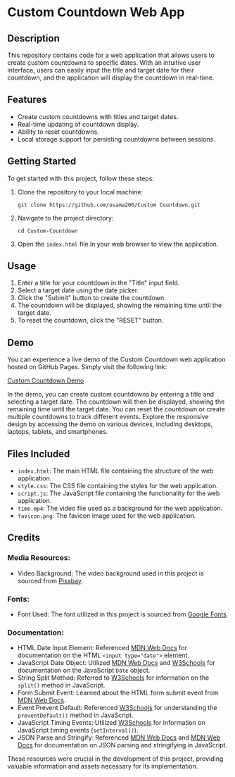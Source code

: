 # Custom Countdown Web App

## Description

This repository contains code for a web application that allows users to create custom countdowns to specific dates. With an intuitive user interface, users can easily input the title and target date for their countdown, and the application will display the countdown in real-time.

## Features

- Create custom countdowns with titles and target dates.
- Real-time updating of countdown display.
- Ability to reset countdowns.
- Local storage support for persisting countdowns between sessions.

## Getting Started

To get started with this project, follow these steps:

1. Clone the repository to your local machine:
   ```
   git clone https://github.com/osama206/Custom Countdown.git
   ```

2. Navigate to the project directory:
   ```
   cd Custom-Countdown
   ```

3. Open the `index.html` file in your web browser to view the application.

## Usage

1. Enter a title for your countdown in the "Title" input field.
2. Select a target date using the date picker.
3. Click the "Submit" button to create the countdown.
4. The countdown will be displayed, showing the remaining time until the target date.
5. To reset the countdown, click the "RESET" button.

## Demo

You can experience a live demo of the Custom Countdown web application hosted on GitHub Pages. Simply visit the following link:

[Custom Countdown Demo](https://osama206.github.io/Custom-Countdown/)

In the demo, you can create custom countdowns by entering a title and selecting a target date. 
The countdown will then be displayed, showing the remaining time until the target date. 
You can reset the countdown or create multiple countdowns to track different events. 
Explore the responsive design by accessing the demo on various devices, including desktops, laptops, tablets, and smartphones.

## Files Included

- `index.html`: The main HTML file containing the structure of the web application.
- `style.css`: The CSS file containing the styles for the web application.
- `script.js`: The JavaScript file containing the functionality for the web application.
- `time.mp4`: The video file used as a background for the web application.
- `favicon.png`: The favicon image used for the web application.

## Credits

### Media Resources:
- Video Background: The video background used in this project is sourced from [Pixabay](https://pixabay.com/videos/).

### Fonts:
- Font Used: The font utilized in this project is sourced from [Google Fonts](https://fonts.google.com).

### Documentation:
- HTML Date Input Element: Referenced [MDN Web Docs](https://developer.mozilla.org/en-US/docs/Web/HTML/Element/input/date) for documentation on the HTML `<input type="date">` element.
- JavaScript Date Object: Utilized [MDN Web Docs](https://developer.mozilla.org/en-US/docs/Web/JavaScript/Reference/Global_Objects/Date) and [W3Schools](https://www.w3schools.com/jsref/jsref_obj_date.asp) for documentation on the JavaScript `Date` object.
- String Split Method: Referred to [W3Schools](https://www.w3schools.com/jsref/jsref_split.asp) for information on the `split()` method in JavaScript.
- Form Submit Event: Learned about the HTML form submit event from [MDN Web Docs](https://developer.mozilla.org/en-US/docs/Web/API/HTMLFormElement/submit_event).
- Event Prevent Default: Referenced [W3Schools](https://www.w3schools.com/jsref/event_preventdefault.asp) for understanding the `preventDefault()` method in JavaScript.
- JavaScript Timing Events: Utilized [W3Schools](https://www.w3schools.com/js/js_timing.asp) for information on JavaScript timing events (`setInterval()`).
- JSON Parse and Stringify: Referenced [MDN Web Docs](https://developer.mozilla.org/en-US/docs/Web/JavaScript/Reference/Global_Objects/JSON/parse) and [MDN Web Docs](https://developer.mozilla.org/en-US/docs/Web/JavaScript/Reference/Global_Objects/JSON/stringify) for documentation on JSON parsing and stringifying in JavaScript.

These resources were crucial in the development of this project, providing valuable information and assets necessary for its implementation.
